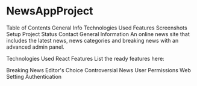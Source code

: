 # NewsAppProject
Table of Contents
General Info
Technologies Used
Features
Screenshots
Setup
Project Status
Contact
General Information
An online news site that includes the latest news, news categories and breaking news with an advanced admin panel.

Technologies Used
React
Features
List the ready features here:

Breaking News
Editor's Choice
Controversial News
User Permissions
Web Setting
Authentication

